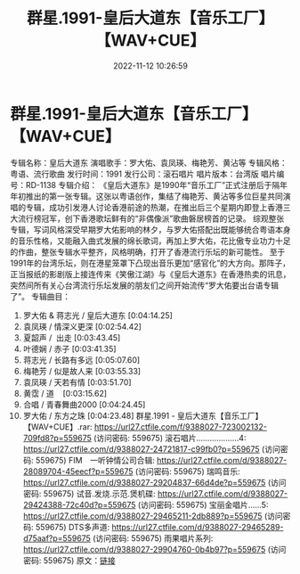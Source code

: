﻿---
title: 群星.1991-皇后大道东【音乐工厂】【WAV+CUE】
date: 2022-11-12 10:26:59
categories: WAV车载音乐、镜像
tags: 华语中文
---
# 群星.1991-皇后大道东【音乐工厂】【WAV+CUE】

专辑名称：皇后大道东
演唱歌手：罗大佑、袁凤瑛、梅艳芳、黄沾等
专辑风格：粤语、流行歌曲
发行时间：1991
发行公司：滚石唱片
唱片版本：台湾版
唱片编号：RD-1138
专辑介绍：
《皇后大道东》是1990年“音乐工厂”正式注册后于隔年年初推出的第一张专辑。这张以粤语创作，集结了梅艳芳、黄沾等多位巨星共同演唱的专辑，成功引发港人讨论香港前途的热潮，在推出后三个星期内即登上香港三大流行榜冠军，创下香港歌坛鲜有的“非偶像派”歌曲磐居榜首的记录。
综观整张专辑，写词风格深受早期罗大佑影响的林夕，与罗大佑搭配出既能够统合粤语本身的音乐性格，又能融入曲式发展的绵长歌词，再加上罗大佑，花比傲专业功力十足的作曲，整张专辑水平整齐，风格明确，打开了香港流行乐坛的新可能性。
至于1991年的台湾乐坛，则在港星笼罩下凸现出音乐更加“感官化”的大方向。那阵子，正当报纸的影剧版上接连传来《笑傲江湖》与《皇后大道东》在香港热卖的讯息，突然间所有关心台湾流行乐坛发展的朋友们之间开始流传“罗大佑要出台语专辑了”。
专辑曲目：
01. 罗大佑 & 蒋志光 / 皇后大道东
[0:04:14.25]
02. 袁凤瑛 / 情深义更深
[0:02:54.42]
03. 夏韶声 /  出走
[0:03:43.45]
04. 叶德娴 / 赤子
[0:03:41.35]
05. 蒋志光 / 长路有多远
[0:05:07.60]
06. 梅艳芳 / 似是故人来
[0:03:55.33]
07. 袁凤瑛 / 天若有情
[0:03:51.70]
08. 黄霑 / 道    [0:03:15.62]
09. 合唱 / 青春舞曲2000
[0:04:24.45]
10. 罗大佑 / 东方之珠
[0:04:23.48]
群星.1991 - 皇后大道东【音乐工厂】【WAV+CUE】.rar: https://url27.ctfile.com/f/9388027-723002132-709fd8?p=559675
(访问密码: 559675)
滚石唱片...................4: https://url27.ctfile.com/d/9388027-24721817-c99fb0?p=559675
(访问密码: 559675)
FIM　一听钟情公司合辑: https://url27.ctfile.com/d/9388027-28089704-45eecf?p=559675
(访问密码: 559675)
瑞鸣音乐: https://url27.ctfile.com/d/9388027-29204837-66d4de?p=559675
(访问密码: 559675)
试音.发烧.示范.煲机碟: https://url27.ctfile.com/d/9388027-29424388-72c40d?p=559675
(访问密码: 559675)
宝丽金唱片......5: https://url27.ctfile.com/d/9388027-29465211-2db889?p=559675
(访问密码: 559675)
DTS多声道: https://url27.ctfile.com/d/9388027-29465289-d75aaf?p=559675
(访问密码: 559675)
雨果唱片系列: https://url27.ctfile.com/d/9388027-29904760-0b4b97?p=559675
(访问密码: 559675)
原文：[链接](https://blog.sina.com.cn/s/blog_1647c7e760103106u.html)